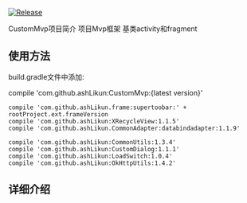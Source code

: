 [![Release](https://jitpack.io/v/ashLikun/CustomMvp.svg)](https://jitpack.io/#ashLikun/CustomMvp)

CustomMvp项目简介
    项目Mvp框架
    基类activity和fragment
## 使用方法

build.gradle文件中添加:

   compile 'com.github.ashLikun:CustomMvp:{latest version}'

    compile 'com.github.ashLikun.frame:supertoobar:' + rootProject.ext.frameVersion
    compile 'com.github.ashLikun:XRecycleView:1.1.5'
    compile 'com.github.ashLikun.CommonAdapter:databindadapter:1.1.9'

    compile 'com.github.ashLikun:CommonUtils:1.3.4'
    compile 'com.github.ashLikun:CustomDialog:1.1.1'
    compile 'com.github.ashLikun:LoadSwitch:1.0.4'
    compile 'com.github.ashLikun:OkHttpUtils:1.4.2'

## 详细介绍
